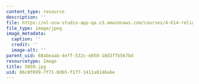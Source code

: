 ```yaml
---
content_type: resource
description: ''
file: https://ol-ocw-studio-app-qa.s3.amazonaws.com/courses/4-614-religious-architecture-and-islamic-cultures-fall-2002/06c0f0997f710d65f1f71411a0146a6e_5059.jpg
file_type: image/jpeg
image_metadata:
  caption: ''
  credit: ''
  image-alt: ''
parent_uid: 68abeaab-4eff-532c-e858-18d3ffb567bd
resourcetype: Image
title: 5059.jpg
uid: 06c0f099-7f71-0d65-f1f7-1411a0146a6e
---
```

